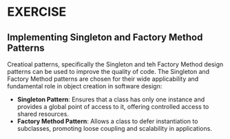 # EXERCISE 
## Implementing Singleton and Factory Method Patterns

Creatioal patterns, specifically the Singleton and teh Factory Method design patterns can be used to improve the quality of code. The Singleton and Factory Method patterns are chosen for their wide applicability and fundamental role in object creation in software design:

* **Singleton Pattern**: Ensures that a class has only one instance and provides a global point of access to it, offering controlled access to shared resources.
* **Factory Method Pattern**: Allows a class to defer instantiation to subclasses, promoting loose coupling and scalability in applications.